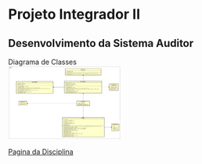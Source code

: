 # Projeto Integrador II
## Desenvolvimento da Sistema Auditor

Diagrama de Classes \
<img src="CD_SA.png" alt="DC_SA" width="230" height="150"/>

[Pagina da Disciplina](https://wiki.sj.ifsc.edu.br/wiki/index.php/PJI2-EngTel_(p%C3%A1gina))

